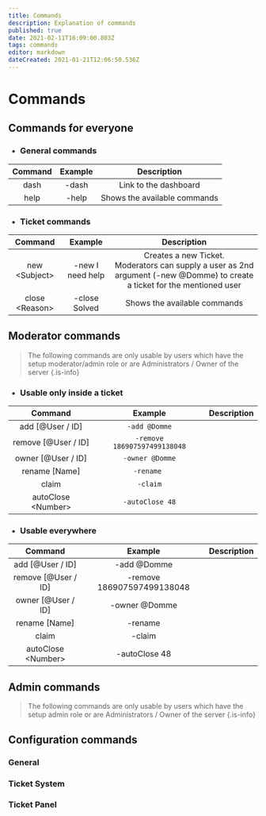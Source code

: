 ```yaml
---
title: Commands
description: Explanation of commands
published: true
date: 2021-02-11T16:09:00.803Z
tags: commands
editor: markdown
dateCreated: 2021-01-21T12:06:50.536Z
---
```


# Commands
    

## Commands for everyone

- ### General commands
|       Command        	|    Example                  	| Description 												|
|:-------------------:  |:---------------------------: 	|:-----------:												|
| dash						    	| -dash 				              	| Link to the dashboard            	|
| help    							| -help         				      	| Shows the available commands       	|

- ### Ticket commands
|       Command        	|    Example                  	| Description 																																																															|
|:-------------------:  |:---------------------------: 	|:-------------------------------------------------------------------------------------------------------------------------------------:		|
| new	\<Subject>			  | -new I need help     					| Creates a new Ticket.<br>Moderators can supply a user as 2nd argument (-new @Domme) to create a ticket for the mentioned user     				|
| close \<Reason>     	| -close Solved    							| Shows the available commands																																																							|



## Moderator commands
> The following commands are only usable by users which have the setup moderator/admin role or are Administrators / Owner of the server
{.is-info}
- ### Usable only inside a ticket
|       Command        	|    Example                  	| Description 	|
|:-------------------:  |:---------------------------: 	|:-----------:	|
| add [@User / ID]    	| `-add @Domme`               	|             	|
| remove [@User / ID] 	| `-remove 186907597499138048` 	|             	|
| owner [@User / ID]  	| `-owner @Domme`             	|             	|
| rename [Name]       	| `-rename `        			  		|             	|
| claim               	| `-claim`     						    	|             	|
| autoClose \<Number>  	| `-autoClose 48`						  	|             	|

- ### Usable everywhere
|       Command       	|    Example                 	| Description 	|
|:-------------------:	|:-------------------------: 	|:-----------:	|
| add [@User / ID]    	|   -add @Domme              	|             	|
| remove [@User / ID] 	| -remove 186907597499138048 	|             	|
| owner [@User / ID]  	|  -owner @Domme             	|             	|
| rename [Name]       	|    -rename         					|             	|
| claim               	|     -claim     							|             	|
| autoClose \<Number>  	|  -autoClose 48 							|             	|

## Admin commands
> The following commands are only usable by users which have the setup admin role or are Administrators / Owner of the server
{.is-info}
## Configuration commands
### General
### Ticket System
### Ticket Panel